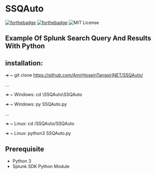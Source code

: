 # SSQAuto
[![forthebadge](https://forthebadge.com/images/badges/made-with-python.svg)](https://forthebadge.com)
[![forthebadge](https://forthebadge.com/images/badges/built-with-love.svg)](https://forthebadge.com)
![MIT License](https://img.shields.io/static/v1?label=License&message=MIT&color=RED)

## Example Of Splunk Search Query And Results With Python

## installation:
➜  ~ git clone https://github.com/AmirHoseinTangsiriNET/SSQAuto/

...

➜  ~ Windows: cd \SSQAuto\SSQAuto

➜  ~ Windows: py SSQAuto.py

...

➜  ~ Linux: cd /SSQAuto/SSQAuto

➜  ~ Linux: python3 SSQAuto.py

## Prerequisite
* Python 3
* Splunk SDK Python Module
